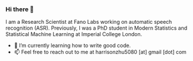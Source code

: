 ### Hi there 👋

I am a Research Scientist at Fano Labs working on automatic speech recognition (ASR). Previously, I was a PhD student in Modern Statistics and Statistical Machine Learning at Imperial College London.

- 🌱 I’m currently learning how to write good code.
- 📫 Feel free to reach out to me at harrisonzhu5080 [at] gmail [dot] com


